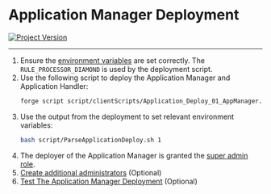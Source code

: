 # Application Manager Deployment
[![Project Version][version-image]][version-url]

---

1. Ensure the [environment variables][environment-url] are set correctly. The `RULE_PROCESSOR_DIAMOND` is used by the deployment script.
2. Use the following script to deploy the Application Manager and Application Handler: 
    ```bash
    forge script script/clientScripts/Application_Deploy_01_AppManager.s.sol --ffi --broadcast
    ```
3. Use the output from the deployment to set relevant environment variables:
    ```bash
    bash script/ParseApplicationDeploy.sh 1
    ```
4. The deployer of the Application Manager is granted the [super admin role](../permissions/ADMIN-ROLES.md). 
5. [Create additional administrators][createAdminRole-url] (Optional)
6. [Test The Application Manager Deployment](../README.md#deployment-test-scripts) (Optional)



<!-- These are the body links -->
[createAdminRole-url]: ../permissions/ADMIN-CONFIG.md
[deploymentDirectory-url]: ./DEPLOYMENT-DIRECTORY.md
[environment-url]: ./SET-ENVIRONMENT.md



<!-- These are the header links -->
[version-image]: https://img.shields.io/badge/Version-1.3.1-brightgreen?style=for-the-badge&logo=appveyor
[version-url]: https://github.com/thrackle-io/aquifi-rules-v1